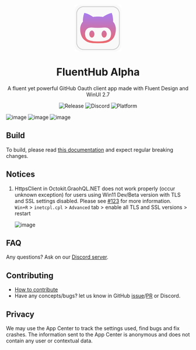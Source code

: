 <p align="center">
  <img width="128" align="center" src="src/FluentHub/Assets/AppTilesAlpha/StoreLogo.scale-400.png">
</p>
<h1 align="center">
  FluentHub Alpha
</h1>
<p align="center">
  A fluent yet powerful GitHub Oauth client app made with Fluent Design and WinUI 2.7
</p>

<p align="center">
  <a style="text-decoration:none" href="https://github.com/fluenthub-community/FluentHub/releases">
    <img src="https://img.shields.io/github/v/release/fluenthub-community/fluenthub?include_prereleases&style=flat-square" alt="Release" />
  </a>
  <a style="text-decoration:none" href="https://discord.gg/8KtRkjq2Q4">
    <img src="https://img.shields.io/discord/935562861701390336?color=blue&label=Discord&style=flat-square" alt="Discord" />
  </a>
  <a style="text-decoration:none">
    <img src="https://img.shields.io/badge/Platform-Windows-red?style=flat-square" alt="Platform" />
  </a>
</p>

![image](https://user-images.githubusercontent.com/62196528/167259072-adedd9c3-c979-48a5-96f9-f37ddc87b662.png)
![image](https://user-images.githubusercontent.com/62196528/167259003-500c79b0-f301-4bd7-82b6-5d9ad7473118.png)
![image](https://user-images.githubusercontent.com/62196528/167263705-7068e9d9-8086-4bde-a445-84a8e9c09136.png)

## Build

To build, please read [this documentation](docs/build-from-source.md) and expect regular breaking changes.

## Notices

 1. HttpsClient in Octokit.GraohQL.NET does not work properly (occur unknown exception) for users using Win11 Dev/Beta version with TLS and SSL settings disabled. Please see [#123](https://github.com/fluenthub-community/FluentHub/issues/123) for more information.</br>`Win+R` > `inetcpl.cpl` > `Advanced` tab > enable all TLS and SSL versions > restart

	![image](https://user-images.githubusercontent.com/99880210/164863685-27770148-4c68-4920-bf87-8c0dd2b0272f.png)

## FAQ

Any questions? Ask on our [Discord server](https://discord.gg/8KtRkjq2Q4).

## Contributing

- [How to contribute](docs/CONTRIBUTING.md)
- Have any concepts/bugs? let us know in GitHub [issue](https://github.com/fluenthub-community/FluentHub/issues)/[PR](https://github.com/fluenthub-community/FluentHub/pulls) or Discord.

## Privacy

We may use the App Center to track the settings used, find bugs and fix crashes. The information sent to the App Center is anonymous and does not contain any user or contextual data.
